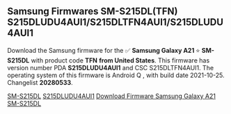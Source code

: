 <h2>Samsung Firmwares SM-S215DL(TFN) S215DLUDU4AUI1/S215DLTFN4AUI1/S215DLUDU4AUI1</h2>
Download the Samsung firmware for the ✅ <strong>Samsung Galaxy A21 </strong> ⭐ <strong>SM-S215DL</strong> with product code <strong>TFN</strong> <strong> from United States</strong>. This firmware has version number PDA <strong>S215DLUDU4AUI1</strong> and CSC S215DLTFN4AUI1. The operating system of this firmware is Android Q , with build date 2021-10-25. Changelist <strong>20280533</strong>.


[SM-S215DL](https://samfirm.shop/samsung/model/SM-S215DL)
[S215DLUDU4AUI1](https://samfirm.shop/samsung/pda/S215DLUDU4AUI1)
[Download Firmware Samsung Galaxy A21 SM-S215DL](https://samfirm.shop/samsung/firmware/467929)
